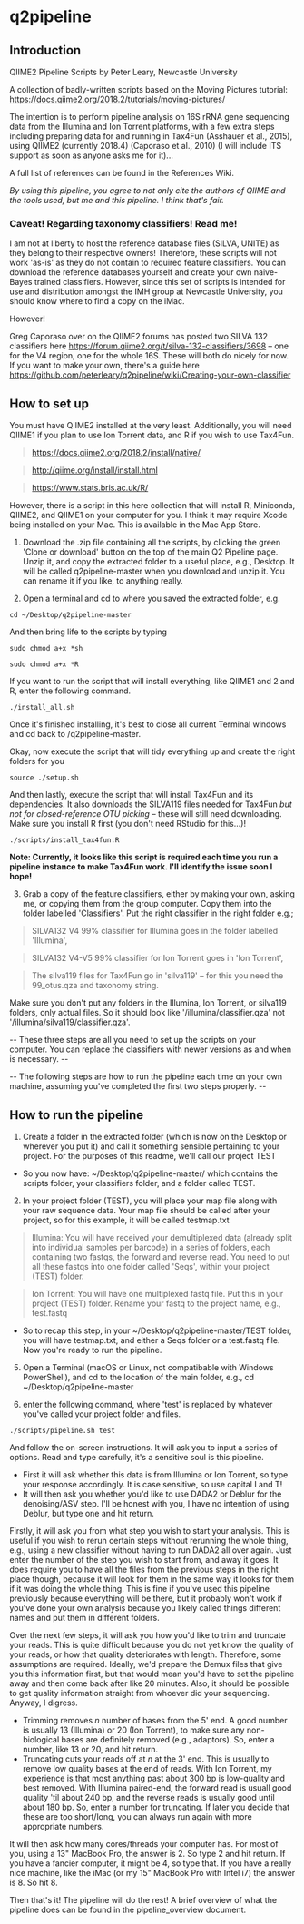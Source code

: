 # q2pipeline
## Introduction 
QIIME2 Pipeline Scripts by Peter Leary, Newcastle University  

A collection of badly-written scripts based on the Moving Pictures tutorial: https://docs.qiime2.org/2018.2/tutorials/moving-pictures/ 

The intention is to perform pipeline analysis on 16S rRNA gene sequencing data from the Illumina and Ion Torrent platforms, with a few extra steps including preparing data for and running in Tax4Fun (Asshauer et al., 2015), using QIIME2 (currently 2018.4) (Caporaso et al., 2010) (I will include ITS support as soon as anyone asks me for it)... 

A full list of references can be found in the References Wiki. 

*By using this pipeline, you agree to not only cite the authors of QIIME and the tools used, but me and this pipeline. I think that's fair.*

### Caveat! Regarding taxonomy classifiers! Read me! 
I am not at liberty to host the reference database files (SILVA, UNITE) as they belong to their respective owners! Therefore, these scripts will not work 'as-is' as they do not contain to required feature classifiers. You can download the reference databases yourself and create your own naive-Bayes trained classifiers. However, since this set of scripts is intended for use and distribution amongst the IMH group at Newcastle University, you should know where to find a copy on the iMac. 

However! 

Greg Caporaso over on the QIIME2 forums has posted two SILVA 132 classifiers here https://forum.qiime2.org/t/silva-132-classifiers/3698 – one for the V4 region, one for the whole 16S. These will both do nicely for now. If you want to make your own, there's a guide here https://github.com/peterleary/q2pipeline/wiki/Creating-your-own-classifier

## How to set up 
You must have QIIME2 installed at the very least. Additionally, you will need QIIME1 if you plan to use Ion Torrent data, and R if you wish to use Tax4Fun.   
 
> https://docs.qiime2.org/2018.2/install/native/
   
> http://qiime.org/install/install.html
    
> https://www.stats.bris.ac.uk/R/ 

However, there is a script in this here collection that will install R, Miniconda, QIIME2, and QIIME1 on your computer for you. I think it may require Xcode being installed on your Mac. This is available in the Mac App Store. 

1. Download the .zip file containing all the scripts, by clicking the green 'Clone or download' button on the top of the main Q2 Pipeline page. Unzip it, and copy the extracted folder to a useful place, e.g., Desktop. It will be called q2pipeline-master when you download and unzip it. You can rename it if you like, to anything really. 

2. Open a terminal and cd to where you saved the extracted folder, e.g.

`cd ~/Desktop/q2pipeline-master`

And then bring life to the scripts by typing 

`sudo chmod a+x *sh`
  
`sudo chmod a+x *R`

If you want to run the script that will install everything, like QIIME1 and 2 and R, enter the following command.

`./install_all.sh`

Once it's finished installing, it's best to close all current Terminal windows and cd back to /q2pipeline-master.

Okay, now execute the script that will tidy everything up and create the right folders for you 

`source ./setup.sh`
  
And then lastly, execute the script that will install Tax4Fun and its dependencies. It also downloads the SILVA119 files needed for Tax4Fun *but not for closed-reference OTU picking* – these will still need downloading. Make sure you install R first (you don't need RStudio for this...)!

`./scripts/install_tax4fun.R`

**Note: Currently, it looks like this script is required each time you run a pipeline instance to make Tax4Fun work. I'll identify the issue soon I hope!** 


3. Grab a copy of the feature classifiers, either by making your own, asking me, or copying them from the group computer. Copy them into the folder labelled 'Classifiers'. Put the right classifier in the right folder e.g.; 


> SILVA132 V4 99% classifier for Illumina goes in the folder labelled 'Illumina', 

> SILVA132 V4-V5 99% classifier for Ion Torrent goes in 'Ion Torrent', 

> The silva119 files for Tax4Fun go in 'silva119' – for this you need the 99_otus.qza and taxonomy string.


Make sure you don't put any folders in the Illumina, Ion Torrent, or silva119 folders, only actual files. So it should look like '/illumina/classifier.qza' not '/illumina/silva119/classifier.qza'. 
  
  -- These three steps are all you need to set up the scripts on your computer. You can replace the classifiers with newer versions as and when is necessary. -- 



  -- The following steps are how to run the pipeline each time on your own machine, assuming you've completed the first two steps properly. -- 

## How to run the pipeline 
1. Create a folder in the extracted folder (which is now on the Desktop or wherever you put it) and call it something sensible pertaining to your project. For the purposes of this readme, we'll call our project TEST
 - So you now have: ~/Desktop/q2pipeline-master/ which contains the scripts folder, your classifiers folder, and a folder called TEST. 
  
2. In your project folder (TEST), you will place your map file along with your raw sequence data. Your map file should be called after your project, so for this example, it will be called testmap.txt
 
> Illumina: You will have received your demultiplexed data (already split into individual samples per barcode) in a series of folders, each containing two fastqs, the forward and reverse read. You need to put all these fastqs into one folder called 'Seqs', within your project (TEST) folder. 
  
> Ion Torrent: You will have one multiplexed fastq file. Put this in your project (TEST) folder. Rename your fastq to the project name, e.g., test.fastq

  - So to recap this step, in your ~/Desktop/q2pipeline-master/TEST folder, you will have testmap.txt, and either a Seqs folder or a test.fastq file. Now you're ready to run the pipeline.

5. Open a Terminal (macOS or Linux, not compatibable with Windows PowerShell), and cd to the location of the main folder, e.g., cd ~/Desktop/q2pipeline-master

6. enter the following command, where 'test' is replaced by whatever you've called your project folder and files. 

`./scripts/pipeline.sh test`
  
And follow the on-screen instructions. It will ask you to input a series of options. Read and type carefully, it's a sensitive soul is this pipeline. 
  - First it will ask whether this data is from Illumina or Ion Torrent, so type your response accordingly. It is case sensitive, so use capital I and T!
  - It will then ask you whether you'd like to use DADA2 or Deblur for the denoising/ASV step. I'll be honest with you, I have no intention of using Deblur, but type one and hit return. 
  
  
Firstly, it will ask you from what step you wish to start your analysis. This is useful if you wish to rerun certain steps without rerunning the whole thing, e.g., using a new classifier without having to run DADA2 all over again. Just enter the number of the step you wish to start from, and away it goes. It does require you to have all the files from the previous steps in the right place though, because it will look for them in the same way it looks for them if it was doing the whole thing. This is fine if you've used this pipeline previously because everything will be there, but it probably won't work if you've done your own analysis because you likely called things different names and put them in different folders. 


Over the next few steps, it will ask you how you'd like to trim and truncate your reads. This is quite difficult because you do not yet know the quality of your reads, or how that quality deteriorates with length. Therefore, some assumptions are required. Ideally, we'd prepare the Demux files that give you this information first, but that would mean you'd have to set the pipeline away and then come back after like 20 minutes. Also, it should be possible to get quality information straight from whoever did your sequencing. Anyway, I digress. 
  - Trimming removes *n* number of bases from the 5' end. A good number is usually 13 (Illumina) or 20 (Ion Torrent), to make sure any non-biological bases are definitely removed (e.g., adaptors). So, enter a number, like 13 or 20, and hit return.
  - Truncating cuts your reads off at *n* at the 3' end. This is usually to remove low quality bases at the end of reads. With Ion Torrent, my experience is that most anything past about 300 bp is low-quality and best removed. With Illumina paired-end, the forward read is usuall good quality 'til about 240 bp, and the reverse reads is usually good until about 180 bp. So, enter a number for truncating. If later you decide that these are too short/long, you can always run again with more appropriate numbers. 
  
It will then ask how many cores/threads your computer has. For most of you, using a 13" MacBook Pro, the answer is 2. So type 2 and hit return. If you have a fancier computer, it might be 4, so type that. If you have a really nice machine, like the iMac (or my 15" MacBook Pro with Intel i7) the answer is 8. So hit 8. 

  
Then that's it! The pipeline will do the rest! A brief overview of what the pipeline does can be found in the pipeline_overview document.
